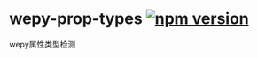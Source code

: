 # wepy-prop-types [![npm version](https://badge.fury.io/js/wepy-prop-types.svg)](https://badge.fury.io/js/wepy-prop-types)
wepy属性类型检测

